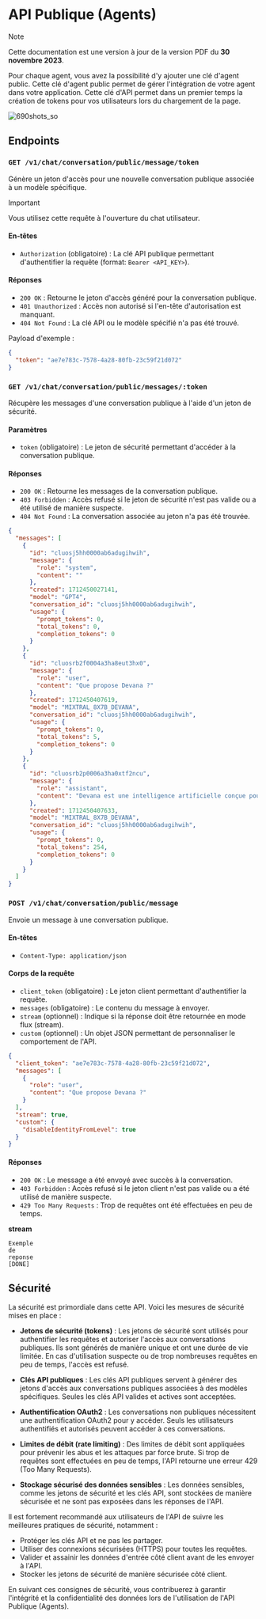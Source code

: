 # API Publique (Agents)

> [!NOTE]  
> Cette documentation est une version à jour de la version PDF du **30 novembre 2023**.

Pour chaque agent, vous avez la possibilité d'y ajouter une clé d'agent public. Cette clé d'agent public permet de gérer l'intégration de votre agent dans votre application. Cette clé d'API permet dans un premier temps la création de tokens pour vos utilisateurs lors du chargement de la page.

![690shots_so](https://github.com/Scriptor-Group/documentation/assets/4999786/0fb66e04-1fd0-4f8e-8946-93b3b51f969f)

## Endpoints

### `GET /v1/chat/conversation/public/message/token`

Génère un jeton d'accès pour une nouvelle conversation publique associée à un modèle spécifique.

> [!IMPORTANT]
> Vous utilisez cette requête à l'ouverture du chat utilisateur.

#### En-têtes

- `Authorization` (obligatoire) : La clé API publique permettant d'authentifier la requête (format: `Bearer <API_KEY>`).

#### Réponses

- `200 OK` : Retourne le jeton d'accès généré pour la conversation publique.
- `401 Unauthorized` : Accès non autorisé si l'en-tête d'autorisation est manquant.
- `404 Not Found` : La clé API ou le modèle spécifié n'a pas été trouvé.

Payload d'exemple :

```json
{
  "token": "ae7e783c-7578-4a28-80fb-23c59f21d072"
}
```

### `GET /v1/chat/conversation/public/messages/:token`

Récupère les messages d'une conversation publique à l'aide d'un jeton de sécurité.

#### Paramètres

- `token` (obligatoire) : Le jeton de sécurité permettant d'accéder à la conversation publique.

#### Réponses

- `200 OK` : Retourne les messages de la conversation publique.
- `403 Forbidden` : Accès refusé si le jeton de sécurité n'est pas valide ou a été utilisé de manière suspecte.
- `404 Not Found` : La conversation associée au jeton n'a pas été trouvée.

```json
{
  "messages": [
    {
      "id": "cluosj5hh0000ab6adugihwih",
      "message": {
        "role": "system",
        "content": ""
      },
      "created": 1712450027141,
      "model": "GPT4",
      "conversation_id": "cluosj5hh0000ab6adugihwih",
      "usage": {
        "prompt_tokens": 0,
        "total_tokens": 0,
        "completion_tokens": 0
      }
    },
    {
      "id": "cluosrb2f0004a3ha8eut3hx0",
      "message": {
        "role": "user",
        "content": "Que propose Devana ?"
      },
      "created": 1712450407619,
      "model": "MIXTRAL_8X7B_DEVANA",
      "conversation_id": "cluosj5hh0000ab6adugihwih",
      "usage": {
        "prompt_tokens": 0,
        "total_tokens": 5,
        "completion_tokens": 0
      }
    },
    {
      "id": "cluosrb2p0006a3ha0xtf2ncu",
      "message": {
        "role": "assistant",
        "content": "Devana est une intelligence artificielle conçue pour optimiser et augmenter vos connaissances. Elle propose diverses fonctionnalités telles qu'une aide à la rédaction respectant les critères techniques, scientifiques ou journalistiques, une recherche d'informations avec des sources citées et vérifiables, une analyse de documents complexes, et un système de fact-checking en temps réel. Devana est également capable d'accéder à vos informations IT à tout moment et n'importe où, de structurer des documents et de les mettre aux normes, de rechercher et d'analyser de la jurisprudence, des lois et des doctrines juridiques, de traduire, résumer et expliquer des articles, des études et des documents académiques, et bien plus encore. Elle s'adapte à vos besoins et à votre niveau d'usage, que ce soit pour un usage personnel, éducatif ou professionnel."
      },
      "created": 1712450407633,
      "model": "MIXTRAL_8X7B_DEVANA",
      "conversation_id": "cluosj5hh0000ab6adugihwih",
      "usage": {
        "prompt_tokens": 0,
        "total_tokens": 254,
        "completion_tokens": 0
      }
    }
  ]
}
```

### `POST /v1/chat/conversation/public/message`

Envoie un message à une conversation publique.

#### En-têtes

- `Content-Type: application/json`

#### Corps de la requête

- `client_token` (obligatoire) : Le jeton client permettant d'authentifier la requête.
- `messages` (obligatoire) : Le contenu du message à envoyer.
- `stream` (optionnel) : Indique si la réponse doit être retournée en mode flux (stream).
- `custom` (optionnel) : Un objet JSON permettant de personnaliser le comportement de l'API.

```json
{
  "client_token": "ae7e783c-7578-4a28-80fb-23c59f21d072",
  "messages": [
    {
      "role": "user",
      "content": "Que propose Devana ?"
    }
  ],
  "stream": true,
  "custom": {
    "disableIdentityFromLevel": true
  }
}
```

#### Réponses

- `200 OK` : Le message a été envoyé avec succès à la conversation.
- `403 Forbidden` : Accès refusé si le jeton client n'est pas valide ou a été utilisé de manière suspecte.
- `429 Too Many Requests` : Trop de requêtes ont été effectuées en peu de temps.

**stream**

```
Exemple
de
reponse
[DONE]
```

## Sécurité

La sécurité est primordiale dans cette API. Voici les mesures de sécurité mises en place :

- **Jetons de sécurité (tokens)** : Les jetons de sécurité sont utilisés pour authentifier les requêtes et autoriser l'accès aux conversations publiques. Ils sont générés de manière unique et ont une durée de vie limitée. En cas d'utilisation suspecte ou de trop nombreuses requêtes en peu de temps, l'accès est refusé.

- **Clés API publiques** : Les clés API publiques servent à générer des jetons d'accès aux conversations publiques associées à des modèles spécifiques. Seules les clés API valides et actives sont acceptées.

- **Authentification OAuth2** : Les conversations non publiques nécessitent une authentification OAuth2 pour y accéder. Seuls les utilisateurs authentifiés et autorisés peuvent accéder à ces conversations.

- **Limites de débit (rate limiting)** : Des limites de débit sont appliquées pour prévenir les abus et les attaques par force brute. Si trop de requêtes sont effectuées en peu de temps, l'API retourne une erreur 429 (Too Many Requests).

- **Stockage sécurisé des données sensibles** : Les données sensibles, comme les jetons de sécurité et les clés API, sont stockées de manière sécurisée et ne sont pas exposées dans les réponses de l'API.

Il est fortement recommandé aux utilisateurs de l'API de suivre les meilleures pratiques de sécurité, notamment :

- Protéger les clés API et ne pas les partager.
- Utiliser des connexions sécurisées (HTTPS) pour toutes les requêtes.
- Valider et assainir les données d'entrée côté client avant de les envoyer à l'API.
- Stocker les jetons de sécurité de manière sécurisée côté client.

En suivant ces consignes de sécurité, vous contribuerez à garantir l'intégrité et la confidentialité des données lors de l'utilisation de l'API Publique (Agents).
